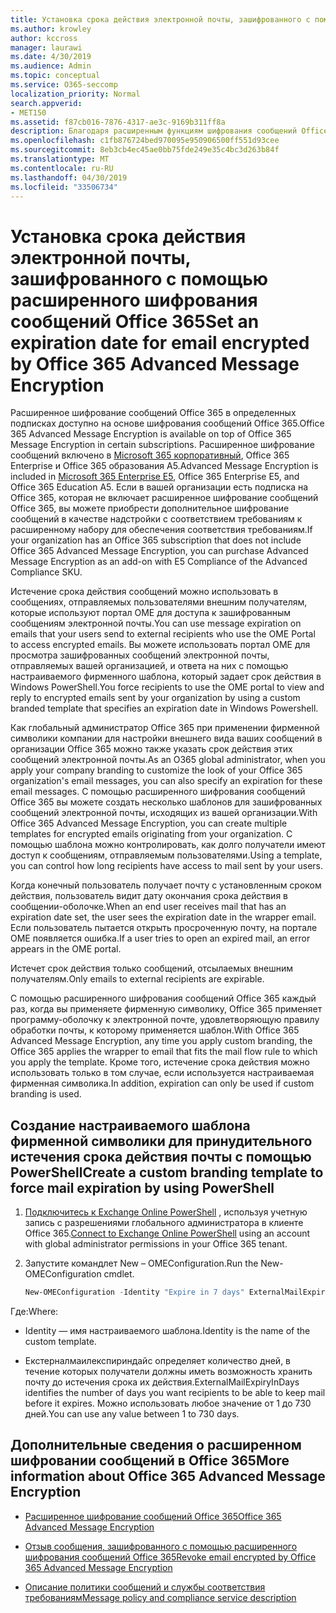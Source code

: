 ```yaml
---
title: Установка срока действия электронной почты, зашифрованного с помощью расширенного шифрования сообщений Office 365
ms.author: krowley
author: kccross
manager: laurawi
ms.date: 4/30/2019
ms.audience: Admin
ms.topic: conceptual
ms.service: O365-seccomp
localization_priority: Normal
search.appverid:
- MET150
ms.assetid: f87cb016-7876-4317-ae3c-9169b311ff8a
description: Благодаря расширенным функциям шифрования сообщений Office 365 в начале шифрования сообщений Office 365 (OME) вы можете расширить безопасность электронной почты, установив срок действия электронной почты через настраиваемый шаблон фирменного стиля.
ms.openlocfilehash: c1fb876724bed970095e950906500ff551d93cee
ms.sourcegitcommit: 8eb3cb4ec45ae0bb75fde249e35c4bc3d263b84f
ms.translationtype: MT
ms.contentlocale: ru-RU
ms.lasthandoff: 04/30/2019
ms.locfileid: "33506734"
---
```

# <a name="set-an-expiration-date-for-email-encrypted-by-office-365-advanced-message-encryption"></a><span data-ttu-id="7896c-103">Установка срока действия электронной почты, зашифрованного с помощью расширенного шифрования сообщений Office 365</span><span class="sxs-lookup"><span data-stu-id="7896c-103">Set an expiration date for email encrypted by Office 365 Advanced Message Encryption</span></span>

<span data-ttu-id="7896c-104">Расширенное шифрование сообщений Office 365 в определенных подписках доступно на основе шифрования сообщений Office 365.</span><span class="sxs-lookup"><span data-stu-id="7896c-104">Office 365 Advanced Message Encryption is available on top of Office 365 Message Encryption in certain subscriptions.</span></span> <span data-ttu-id="7896c-105">Расширенное шифрование сообщений включено в [Microsoft 365 корпоративный](https://www.microsoft.com/microsoft-365/enterprise/home), Office 365 Enterprise и Office 365 образования A5.</span><span class="sxs-lookup"><span data-stu-id="7896c-105">Advanced Message Encryption is included in [Microsoft 365 Enterprise E5](https://www.microsoft.com/microsoft-365/enterprise/home), Office 365 Enterprise E5, and Office 365 Education A5.</span></span> <span data-ttu-id="7896c-106">Если в вашей организации есть подписка на Office 365, которая не включает расширенное шифрование сообщений Office 365, вы можете приобрести дополнительное шифрование сообщений в качестве надстройки с соответствием требованиям к расширенному набору для обеспечения соответствия требованиям.</span><span class="sxs-lookup"><span data-stu-id="7896c-106">If your organization has an Office 365 subscription that does not include Office 365 Advanced Message Encryption, you can purchase Advanced Message Encryption as an add-on with E5 Compliance of the Advanced Compliance SKU.</span></span>

<span data-ttu-id="7896c-107">Истечение срока действия сообщений можно использовать в сообщениях, отправляемых пользователями внешним получателям, которые используют портал OME для доступа к зашифрованным сообщениям электронной почты.</span><span class="sxs-lookup"><span data-stu-id="7896c-107">You can use message expiration on emails that your users send to external recipients who use the OME Portal to access encrypted emails.</span></span> <span data-ttu-id="7896c-108">Вы можете использовать портал OME для просмотра зашифрованных сообщений электронной почты, отправляемых вашей организацией, и ответа на них с помощью настраиваемого фирменного шаблона, который задает срок действия в Windows PowerShell.</span><span class="sxs-lookup"><span data-stu-id="7896c-108">You force recipients to use the OME portal to view and reply to encrypted emails sent by your organization by using a custom branded template that specifies an expiration date in Windows Powershell.</span></span>

<span data-ttu-id="7896c-109">Как глобальный администратор Office 365 при применении фирменной символики компании для настройки внешнего вида ваших сообщений в организации Office 365 можно также указать срок действия этих сообщений электронной почты.</span><span class="sxs-lookup"><span data-stu-id="7896c-109">As an O365 global administrator, when you apply your company branding to customize the look of your Office 365 organization's email messages, you can also specify an expiration for these email messages.</span></span> <span data-ttu-id="7896c-110">С помощью расширенного шифрования сообщений Office 365 вы можете создать несколько шаблонов для зашифрованных сообщений электронной почты, исходящих из вашей организации.</span><span class="sxs-lookup"><span data-stu-id="7896c-110">With Office 365 Advanced Message Encryption, you can create multiple templates for encrypted emails originating from your organization.</span></span> <span data-ttu-id="7896c-111">С помощью шаблона можно контролировать, как долго получатели имеют доступ к сообщениям, отправляемым пользователями.</span><span class="sxs-lookup"><span data-stu-id="7896c-111">Using a template, you can control how long recipients have access to mail sent by your users.</span></span>

<span data-ttu-id="7896c-112">Когда конечный пользователь получает почту с установленным сроком действия, пользователь видит дату окончания срока действия в сообщении-оболочке.</span><span class="sxs-lookup"><span data-stu-id="7896c-112">When an end user receives mail that has an expiration date set, the user sees the expiration date in the wrapper email.</span></span> <span data-ttu-id="7896c-113">Если пользователь пытается открыть просроченную почту, на портале OME появляется ошибка.</span><span class="sxs-lookup"><span data-stu-id="7896c-113">If a user tries to open an expired mail, an error appears in the OME portal.</span></span>

<span data-ttu-id="7896c-114">Истечет срок действия только сообщений, отсылаемых внешним получателям.</span><span class="sxs-lookup"><span data-stu-id="7896c-114">Only emails to external recipients are expirable.</span></span>

<span data-ttu-id="7896c-115">С помощью расширенного шифрования сообщений Office 365 каждый раз, когда вы применяете фирменную символику, Office 365 применяет программу-оболочку к электронной почте, удовлетворяющую правилу обработки почты, к которому применяется шаблон.</span><span class="sxs-lookup"><span data-stu-id="7896c-115">With Office 365 Advanced Message Encryption, any time you apply custom branding, the Office 365 applies the wrapper to email that fits the mail flow rule to which you apply the template.</span></span> <span data-ttu-id="7896c-116">Кроме того, истечение срока действия можно использовать только в том случае, если используется настраиваемая фирменная символика.</span><span class="sxs-lookup"><span data-stu-id="7896c-116">In addition, expiration can only be used if custom branding is used.</span></span>

## <a name="create-a-custom-branding-template-to-force-mail-expiration-by-using-powershell"></a><span data-ttu-id="7896c-117">Создание настраиваемого шаблона фирменной символики для принудительного истечения срока действия почты с помощью PowerShell</span><span class="sxs-lookup"><span data-stu-id="7896c-117">Create a custom branding template to force mail expiration by using PowerShell</span></span>

1. <span data-ttu-id="7896c-118">[Подключитесь к Exchange Online PowerShell](https://docs.microsoft.com/en-us/powershell/exchange/exchange-online/connect-to-exchange-online-powershell/connect-to-exchange-online-powershell) , используя учетную запись с разрешениями глобального администратора в клиенте Office 365.</span><span class="sxs-lookup"><span data-stu-id="7896c-118">[Connect to Exchange Online PowerShell](https://docs.microsoft.com/en-us/powershell/exchange/exchange-online/connect-to-exchange-online-powershell/connect-to-exchange-online-powershell) using an account with global administrator permissions in your Office 365 tenant.</span></span>

2. <span data-ttu-id="7896c-119">Запустите командлет New – OMEConfiguration.</span><span class="sxs-lookup"><span data-stu-id="7896c-119">Run the New-OMEConfiguration cmdlet.</span></span>

     ```powershell
     New-OMEConfiguration -Identity "Expire in 7 days" ExternalMailExpiryInDays 7
     ```

<span data-ttu-id="7896c-120">Где:</span><span class="sxs-lookup"><span data-stu-id="7896c-120">Where:</span></span>

- <span data-ttu-id="7896c-121">Identity — имя настраиваемого шаблона.</span><span class="sxs-lookup"><span data-stu-id="7896c-121">Identity is the name of the custom template.</span></span>

- <span data-ttu-id="7896c-122">Екстерналмаилекспириндайс определяет количество дней, в течение которых получатели должны иметь возможность хранить почту до истечения срока их действия.</span><span class="sxs-lookup"><span data-stu-id="7896c-122">ExternalMailExpiryInDays identifies the number of days you want recipients to be able to keep mail before it expires.</span></span> <span data-ttu-id="7896c-123">Можно использовать любое значение от 1 до 730 дней.</span><span class="sxs-lookup"><span data-stu-id="7896c-123">You can use any value between 1 to 730 days.</span></span>

## <a name="more-information-about-office-365-advanced-message-encryption"></a><span data-ttu-id="7896c-124">Дополнительные сведения о расширенном шифровании сообщений в Office 365</span><span class="sxs-lookup"><span data-stu-id="7896c-124">More information about Office 365 Advanced Message Encryption</span></span>

- [<span data-ttu-id="7896c-125">Расширенное шифрование сообщений Office 365</span><span class="sxs-lookup"><span data-stu-id="7896c-125">Office 365 Advanced Message Encryption</span></span>](ome-advanced-message-encryption.md)

- [<span data-ttu-id="7896c-126">Отзыв сообщения, зашифрованного с помощью расширенного шифрования сообщений Office 365</span><span class="sxs-lookup"><span data-stu-id="7896c-126">Revoke email encrypted by Office 365 Advanced Message Encryption</span></span>](revoke-ome-encrypted-mail.md)

- [<span data-ttu-id="7896c-127">Описание политики сообщений и службы соответствия требованиям</span><span class="sxs-lookup"><span data-stu-id="7896c-127">Message policy and compliance service description</span></span>](https://docs.microsoft.com/en-us/office365/servicedescriptions/exchange-online-service-description/message-policy-and-compliance)